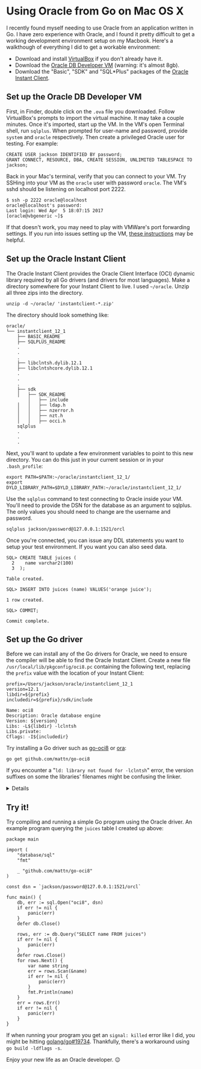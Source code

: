 # Using Oracle from Go on Mac OS X

I recently found myself needing to use Oracle from an application written in Go. I have zero experience with Oracle, and I found it pretty difficult to get a working development environment setup on my Macbook. Here's a walkthough of everything I did to get a workable environment:

 * Download and install [VirtualBox](https://www.virtualbox.org/wiki/VirtualBox) if you don't already have it.
 * Download the [Oracle DB Developer VM](http://www.oracle.com/technetwork/database/enterprise-edition/databaseappdev-vm-161299.html) (warning: it's almost 8gb).
 * Download the "Basic", "SDK" and "SQL\*Plus" packages of the [Oracle Instant Client](http://www.oracle.com/technetwork/topics/intel-macsoft-096467.html).

## Set up the Oracle DB Developer VM

First, in Finder, double click on the `.ova` file you downloaded. Follow VirtualBox's prompts to import the virtual machine. It may take a couple minutes. Once it's imported, start up the VM. In the VM's open Terminal shell, run `sqlplus`. When prompted for user-name and password, provide `system` and `oracle` respectively. Then create a privileged Oracle user for testing. For example:

```
CREATE USER jackson IDENTIFIED BY password;
GRANT CONNECT, RESOURCE, DBA, CREATE SESSION, UNLIMITED TABLESPACE TO jackson;
```

Back in your Mac's terminal, verify that you can connect to your VM. Try SSHing into your VM as the `oracle` user with password `oracle`. The VM's sshd should be listening on localhost port 2222.

```
$ ssh -p 2222 oracle@localhost
oracle@localhost's password:
Last login: Wed Apr  5 18:07:15 2017
[oracle@vbgeneric ~]$
```

If that doesn't work, you may need to play with VMWare's port forwarding settings. If you run into issues setting up the VM, [these instructions](http://www.thatjeffsmith.com/archive/2014/02/introducing-the-otn-developer-day-database-12c-virtualbox-image/) may be helpful.

## Set up the Oracle Instant Client

The Oracle Instant Client provides the Oracle Client Interface (OCI) dynamic library required by all Go drivers (and drivers for most languages). Make a directory somewhere for your Instant Client to live. I used `~/oracle`. Unzip all three zips into the directory.

```
unzip -d ~/oracle/ 'instantclient-*.zip'
```

The directory should look something like:
```
oracle/
└── instantclient_12_1
    ├── BASIC_README
    ├── SQLPLUS_README
    .
    .
    .
    ├── libclntsh.dylib.12.1
    ├── libclntshcore.dylib.12.1
    .
    .
    .
    ├── sdk
    │   ├── SDK_README
        │   ├── include
    │   │   ├── ldap.h
    │   │   ├── nzerror.h
    │   │   ├── nzt.h
    │   │   ├── occi.h
    sqlplus
    .
    .
    .
```

Next, you'll want to update a few environment variables to point to this new directory. You can do this just in your current session or in your `.bash_profile`:

```
export PATH=$PATH:~/oracle/instantclient_12_1/
export DYLD_LIBRARY_PATH=$DYLD_LIBRARY_PATH:~/oracle/instantclient_12_1/
```

Use the `sqlplus` command to test connecting to Oracle inside your VM. You'll need to provide the DSN for the database as an argument to sqlplus. The only values you should need to change are the username and password.

```
sqlplus jackson/password@127.0.0.1:1521/orcl
```

Once you're connected, you can issue any DDL statements you want to setup your test environment. If you want you can also seed data.

```
SQL> CREATE TABLE juices (
  2    name varchar2(100)
  3  );

Table created.

SQL> INSERT INTO juices (name) VALUES('orange juice');

1 row created.

SQL> COMMIT;

Commit complete.
```

## Set up the Go driver

Before we can install any of the Go drivers for Oracle, we need to ensure the compiler will be able to find the Oracle Instant Client. Create a new file `/usr/local/lib/pkgconfig/oci8.pc` containing the following text, replacing the `prefix` value with the location of your Instant Client:

```
prefix=/Users/jackson/oracle/instantclient_12_1
version=12.1
libdir=${prefix}
includedir=${prefix}/sdk/include

Name: oci8
Description: Oracle database engine
Version: ${version}
Libs: -L${libdir} -lclntsh
Libs.private:
Cflags: -I${includedir}
```

Try installing a Go driver such as [go-oci8](https://github.com/mattn/go-oci8) or [ora](https://github.com/rana/ora):
```
go get github.com/mattn/go-oci8
```

If you encounter a "`ld: library not found for -lclntsh`" error, the version suffixes on some the libraries' filenames might be confusing the linker.

<details>
```
$ ls -l *.12.1
-rwxrwxrwx@ 1 jackson  staff  67437336 Jun  8  2016 libclntsh.dylib.12.1
-rwxrwxrwx@ 1 jackson  staff   4532196 Jun  8  2016 libclntshcore.dylib.12.1
-rwxrwxrwx@ 1 jackson  staff   1483956 Jun  8  2016 libocci.dylib.12.1
-rwxrwxrwx@ 1 jackson  staff   5415256 Jun  8  2016 libsqora.dylib.12.1
```

Try copying each one of these files to an identical file without the `.12.1` suffix and try again.
```
cp libclntsh.dylib.12.1 libclntsh.dylib
cp libclntshcore.dylib.12.1 libclntshcore.dylib
cp libocci.dylib.12.1 libocci.dylib
cp libsqora.dylib.12.1 libsqora.dylib
```
</details>

## Try it!

Try compiling and running a simple Go program using the Oracle driver. An example program querying the `juices` table I created up above:

```
package main

import (
	"database/sql"
	"fmt"

	_ "github.com/mattn/go-oci8"
)

const dsn = `jackson/password@127.0.0.1:1521/orcl`

func main() {
	db, err := sql.Open("oci8", dsn)
	if err != nil {
		panic(err)
	}
	defer db.Close()

	rows, err := db.Query("SELECT name FROM juices")
	if err != nil {
		panic(err)
	}
	defer rows.Close()
	for rows.Next() {
		var name string
		err = rows.Scan(&name)
		if err != nil {
			panic(err)
		}
		fmt.Println(name)
	}
	err = rows.Err()
	if err != nil {
		panic(err)
	}
}
```

If when running your program you get an `signal: killed` error like I did, you might be hitting [golang/go#19734](https://github.com/golang/go/issues/19734). Thankfully, there's a workaround using `go build -ldflags -s`.

Enjoy your new life as an Oracle developer. 😉
